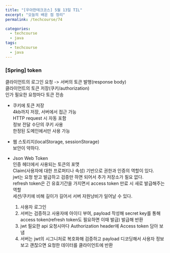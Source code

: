 ```yaml
---
title: "[우아한테크코스] 5월 13일 TIL"
excerpt: "오늘의 배운 점 정리"
permalink: /techcourse/74

categories:
  - techcourse
  - java
tags:
  - techcourse  
  - java
---  
```

### [Spring] token  
클라이언트의 로그인 요청 -> 서버의 토큰 발행(response body)  
클라이언트의 토큰 저장(쿠키/authorization)  
인가 필요한 요청마다 토큰 전송  
- 쿠키에 토큰 저장  
4kb까지 저장, 서버에서 접근 가능  
HTTP request 시 자동 포함  
정보 전달 수단의 쿠키 사용  
한정된 도메인에서만 사용 가능  
- 웹 스토리지(localStorage, sessionStorage)  
보안이 약하다.  

- Json Web Token  
인증 헤더에서 사용되는 토큰의 포맷  
Claim(사용자에 대한 프로퍼티나 속성) 기반으로 권한과 인증의 역할이 있다.  
jwt는 요청 받고 발급하고 검증만 하면 되어서 추가 저장소가 필요 없다.  
refresh token은 긴 유효기간을 가지면서 access token 만료 시 새로 발급해주는 역할  
세션/쿠키에 비해 길이가 길어서 서버 자원낭비가 일어날 수 있다.  
    1. 사용자 로그인  
    2. 서버는 검증하고 사용자에 아이디 부여, payload 작성해 secret key를 통해 access token(refresh token도 필요하면 이때 발급) 발급해 반환  
    3. jwt 필요한 api 요청시마다 Authorization header에 Access token 담아 보냄  
    4. 서버는 jwt의 시그니처로 복호화해 검증하고 payload 디코딩해서 사용자 정보 보고 괜찮으면 요청한 데이터를 클라이언트에 반환  
